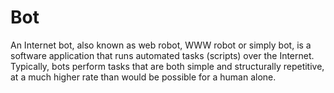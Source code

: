 
<h1 class="mdl-typography--font-light mdl-typography--display-2">Bot</h1>

<p>
    An Internet bot, also known as web robot, WWW robot or simply bot, is a software application that runs automated tasks (scripts) over the Internet. Typically, bots perform tasks that are both simple and structurally repetitive, at a much higher rate than would be possible for a human alone.
</p>